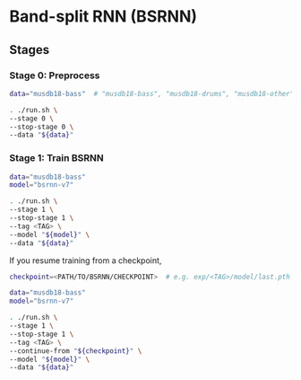 # Band-split RNN (BSRNN)

## Stages

### Stage 0: Preprocess

```sh
data="musdb18-bass"  # "musdb18-bass", "musdb18-drums", "musdb18-other", or "musdb18-vocals"

. ./run.sh \
--stage 0 \
--stop-stage 0 \
--data "${data}"
```

### Stage 1: Train BSRNN

```sh
data="musdb18-bass"
model="bsrnn-v7"

. ./run.sh \
--stage 1 \
--stop-stage 1 \
--tag <TAG> \
--model "${model}" \
--data "${data}"
```

If you resume training from a checkpoint,

```sh
checkpoint=<PATH/TO/BSRNN/CHECKPOINT>  # e.g. exp/<TAG>/model/last.pth

data="musdb18-bass"
model="bsrnn-v7"

. ./run.sh \
--stage 1 \
--stop-stage 1 \
--tag <TAG> \
--continue-from "${checkpoint}" \
--model "${model}" \
--data "${data}"
```
